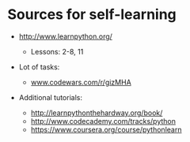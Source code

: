 # Sources for self-learning

* http://www.learnpython.org/
    * Lessons: 2-8, 11 


* Lot of tasks: 
    * www.codewars.com/r/gizMHA


* Additional tutorials: 
    * http://learnpythonthehardway.org/book/ 
    * http://www.codecademy.com/tracks/python 
    * https://www.coursera.org/course/pythonlearn
